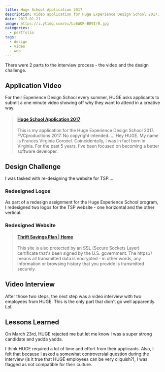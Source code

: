 ```yaml
---
title: Huge School Application 2017
description: Video application for Huge Experience Design School 2017.
date: 2017-01-21
image: https://i.ytimg.com/vi/Lo8WQR-B89I/0.jpg
categories:
  - portfolio
tags:
  - design
  - video
  - web
---
```


There were 2 parts to the interview process - the video and the design challenge.

## Application Video

For their Experience Design School every summer, HUGE asks applicants to submit a one minute video showing off why they want to attend in a creative way.

<blockquote class="embedly-card" data-card-controls="0"><h4><a href="https://www.youtube.com/watch?v=Lo8WQR-B89I">Huge School Application 2017</a></h4><p>This is my application for the Huge Experience Design School 2017. FVCproductions 2017. No copyright intended. ... Hey HUGE. My name is Frances Virginia Coronel. Coincidentally, I was in fact born in Virginia. For the past 5 years, I've been focused on becoming a better software developer.</p></blockquote>
<script async src="//cdn.embedly.com/widgets/platform.js" charset="UTF-8"></script>

## Design Challenge

I was tasked with re-designing the website for TSP....

### Redesigned Logos

As part of a redesign assignment for the Huge Experience School program, I redesigned two logos for the TSP website - one horizontal and the other vertical.

### Redesigned Website

<blockquote class="embedly-card" data-card-controls="0"><h4><a href="https://fvcproductions.github.io/tsp-gov/">Thrift Savings Plan | Home</a></h4><p>This site is also protected by an SSL (Secure Sockets Layer) certificate that's been signed by the U.S. government. The https:// means all transmitted data is encrypted - in other words, any information or browsing history that you provide is transmitted securely.</p></blockquote>

## Video Interview

After those two steps, the next step was a video interview with two employees from HUGE. This is the only part that didn't go well apparently. Lol.

## Lessons Learned

On March 23rd, HUGE rejected me but let me know I was a super strong candidate and yadda yadda.

I think HUGE required a lot of time and effort from their applicants. Also, I felt that because I asked a somewhat controversial question during the interview (is it true that HUGE employees can be very cliquish?), I was flagged as not compatible for their culture.
